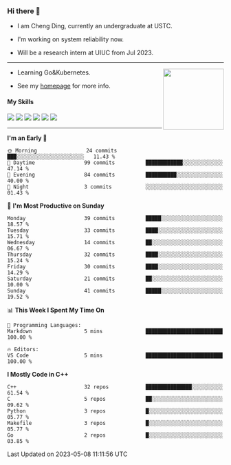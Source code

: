 ### Hi there 👋

* I am Cheng Ding, currently an undergraduate at USTC.
  
* I'm working on system reliability now.

* Will be a research intern at UIUC from Jul 2023.

---

<img align="right" height="141" src="https://github-readme-stats.vercel.app/api?username=IrisesD&theme=tokyonight&show_icons=true&count_private=true">

-  Learning Go&Kubernetes.

-  See my [homepage](https://irisesd.github.io) for more info.

#### My Skills

![](https://img.shields.io/badge/C++-65318e?logo=cplusplus&logoColor=fff)
![](https://img.shields.io/badge/Python-3e74a2?logo=python&logoColor=fff)
![](https://img.shields.io/badge/C-5654a2?logo=c&logoColor=fff)
![](https://img.shields.io/badge/Go-00aaff?logo=go&logoColor=fff)
![](https://img.shields.io/badge/Docker-0088ff?logo=docker&logoColor=fff)
![](https://img.shields.io/badge/Kubernetes-0066FF?logo=kubernetes&logoColor=fff)

---
<!--START_SECTION:waka-->
**I'm an Early 🐤** 

```text
🌞 Morning                24 commits          ███░░░░░░░░░░░░░░░░░░░░░░   11.43 % 
🌆 Daytime                99 commits          ████████████░░░░░░░░░░░░░   47.14 % 
🌃 Evening                84 commits          ██████████░░░░░░░░░░░░░░░   40.00 % 
🌙 Night                  3 commits           ░░░░░░░░░░░░░░░░░░░░░░░░░   01.43 % 
```
📅 **I'm Most Productive on Sunday** 

```text
Monday                   39 commits          █████░░░░░░░░░░░░░░░░░░░░   18.57 % 
Tuesday                  33 commits          ████░░░░░░░░░░░░░░░░░░░░░   15.71 % 
Wednesday                14 commits          ██░░░░░░░░░░░░░░░░░░░░░░░   06.67 % 
Thursday                 32 commits          ████░░░░░░░░░░░░░░░░░░░░░   15.24 % 
Friday                   30 commits          ████░░░░░░░░░░░░░░░░░░░░░   14.29 % 
Saturday                 21 commits          ██░░░░░░░░░░░░░░░░░░░░░░░   10.00 % 
Sunday                   41 commits          █████░░░░░░░░░░░░░░░░░░░░   19.52 % 
```


📊 **This Week I Spent My Time On** 

```text
💬 Programming Languages: 
Markdown                 5 mins              █████████████████████████   100.00 % 

🔥 Editors: 
VS Code                  5 mins              █████████████████████████   100.00 % 
```

**I Mostly Code in C++** 

```text
C++                      32 repos            ███████████████░░░░░░░░░░   61.54 % 
C                        5 repos             ██░░░░░░░░░░░░░░░░░░░░░░░   09.62 % 
Python                   3 repos             █░░░░░░░░░░░░░░░░░░░░░░░░   05.77 % 
Makefile                 3 repos             █░░░░░░░░░░░░░░░░░░░░░░░░   05.77 % 
Go                       2 repos             █░░░░░░░░░░░░░░░░░░░░░░░░   03.85 % 
```




 Last Updated on 2023-05-08 11:11:56 UTC
<!--END_SECTION:waka-->